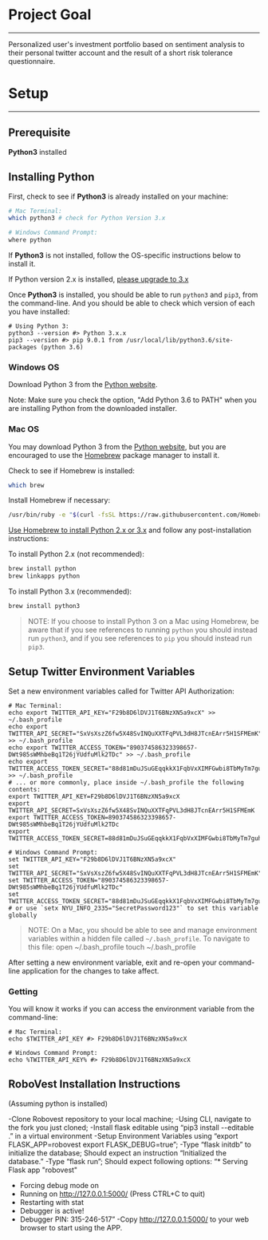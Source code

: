 # Project Goal
---
Personalized user's investment portfolio based on sentiment analysis to their personal twitter account and the result of a short risk tolerance questionnaire.

# Setup
---
## Prerequisite

**Python3** installed

## Installing Python

First, check to see if **Python3** is already installed on your machine:

```` sh
# Mac Terminal:
which python3 # check for Python Version 3.x

# Windows Command Prompt:
where python
````

If **Python3** is not installed, follow the OS-specific instructions below to install it.

If Python version 2.x is installed, [please upgrade to 3.x](https://wiki.python.org/moin/Python2orPython3)

Once **Python3** is installed, you should be able to run `python3` and `pip3`, from the command-line. And you should be able to check which version of each you have installed:

```shell
# Using Python 3:
python3 --version #> Python 3.x.x
pip3 --version #> pip 9.0.1 from /usr/local/lib/python3.6/site-packages (python 3.6)
```
### Windows OS

Download Python 3 from the [Python website](https://www.python.org/downloads/).

Note: Make sure you check the option, "Add Python 3.6 to PATH" when you are installing Python from the downloaded installer.

### Mac OS

You may download Python 3 from the [Python website](https://www.python.org/downloads/), but you are encouraged to use the [Homebrew](https://brew.sh/) package manager to install it.

Check to see if Homebrew is installed:

```` sh
which brew
````

Install Homebrew if necessary:

```` sh
/usr/bin/ruby -e "$(curl -fsSL https://raw.githubusercontent.com/Homebrew/install/master/install)"
````

[Use Homebrew to install Python 2.x or 3.x](http://docs.brew.sh/Homebrew-and-Python.html) and follow any post-installation instructions:

To install Python 2.x (not recommended):

```` sh
brew install python
brew linkapps python
````

To install Python 3.x (recommended):

```` sh
brew install python3
````

> NOTE: If you choose to install Python 3 on a Mac using Homebrew, be aware that if you see references to running `python` you should instead run `python3`, and if you see references to `pip` you should instead run `pip3`.

## Setup Twitter Environment Variables

Set a new environment variables called for Twitter API Authorization:

```shell
# Mac Terminal:
echo export TWITTER_API_KEY="F29b8D6lDVJ1T6BNzXN5a9xcX" >> ~/.bash_profile
echo export TWITTER_API_SECRET="SxVsXszZ6fw5X48SvINQuXXTFqPVL3dH8JTcnEArr5H1SFMEmK" >> ~/.bash_profile
echo export TWITTER_ACCESS_TOKEN="890374586323398657-DWt985sWMhbeBq1T26jYUdfuMlk2TDc" >> ~/.bash_profile
echo export TWITTER_ACCESS_TOKEN_SECRET="88d81mDuJSuGEqqkkX1FqbVxXIMFGwbi8TbMyTm7guha0" >> ~/.bash_profile
# ... or more commonly, place inside ~/.bash_profile the following contents:
export TWITTER_API_KEY=F29b8D6lDVJ1T6BNzXN5a9xcX
export TWITTER_API_SECRET=SxVsXszZ6fw5X48SvINQuXXTFqPVL3dH8JTcnEArr5H1SFMEmK
export TWITTER_ACCESS_TOKEN=890374586323398657-DWt985sWMhbeBq1T26jYUdfuMlk2TDc
export TWITTER_ACCESS_TOKEN_SECRET=88d81mDuJSuGEqqkkX1FqbVxXIMFGwbi8TbMyTm7guha0

# Windows Command Prompt:
set TWITTER_API_KEY="F29b8D6lDVJ1T6BNzXN5a9xcX"
set TWITTER_API_SECRET="SxVsXszZ6fw5X48SvINQuXXTFqPVL3dH8JTcnEArr5H1SFMEmK"
set TWITTER_ACCESS_TOKEN="890374586323398657-DWt985sWMhbeBq1T26jYUdfuMlk2TDc"
set TWITTER_ACCESS_TOKEN_SECRET="88d81mDuJSuGEqqkkX1FqbVxXIMFGwbi8TbMyTm7guha0"
# or use `setx NYU_INFO_2335="SecretPassword123"` to set this variable globally
```

>NOTE: On a Mac, you should be able to see and manage environment variables within a hidden file called
`~/.bash_profile`. To navigate to this file:
open ~/.bash_profile
touch ~/.bash_profile

After setting a new environment variable, exit and re-open your command-line application for the changes to take affect.

### Getting

You will know it works if you can access the environment variable from the command-line:

```shell
# Mac Terminal:
echo $TWITTER_API_KEY #> F29b8D6lDVJ1T6BNzXN5a9xcX

# Windows Command Prompt:
echo %TWITTER_API_KEY% #> F29b8D6lDVJ1T6BNzXN5a9xcX
```

## RoboVest Installation Instructions

(Assuming python is installed)

-Clone Robovest repository to your local machine;
-Using CLI, navigate to the fork you just cloned;
-Install flask editable using “pip3 install --editable .” in a virtual environment
-Setup Environment Variables using “export FLASK_APP=robovest
export FLASK_DEBUG=true”;
-Type “flask initdb” to initialize the database; Should expect an instruction “Initialized the database.”
-Type “flask run”; Should expect following options:
“* Serving Flask app "robovest"
 * Forcing debug mode on
 * Running on http://127.0.0.1:5000/ (Press CTRL+C to quit)
 * Restarting with stat
 * Debugger is active!
 * Debugger PIN: 315-246-517”
-Copy http://127.0.0.1:5000/ to your web browser to start using the APP.
